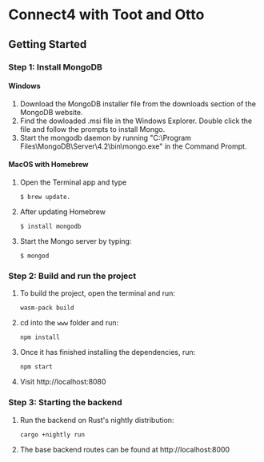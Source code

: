 # Connect4 with Toot and Otto

## Getting Started
### Step 1: Install MongoDB
#### Windows
1. Download the MongoDB installer file from the downloads section of the MongoDB website.
2. Find the dowloaded .msi file in the Windows Explorer. Double click the file and follow the prompts to install Mongo.
3. Start the mongodb daemon by running "C:\Program Files\MongoDB\Server\4.2\bin\mongo.exe" in the Command Prompt.

#### MacOS with Homebrew
1. Open the Terminal app and type

    ```
    $ brew update.
    ```

2. After updating Homebrew

    ```
    $ install mongodb
    ```

3. Start the Mongo server by typing:

    ```
    $ mongod
    ```

### Step 2: Build and run the project

1. To build the project, open the terminal and run:

    ```
    wasm-pack build
    ```

2. cd into the `www` folder and run:

    ```
    npm install
    ```

3. Once it has finished installing the dependencies, run:

    ```
    npm start
    ```

4. Visit http://localhost:8080

### Step 3: Starting the backend

1. Run the backend on Rust's nightly distribution:

    ```
    cargo +nightly run
    ```

2. The base backend routes can be found at http://localhost:8000